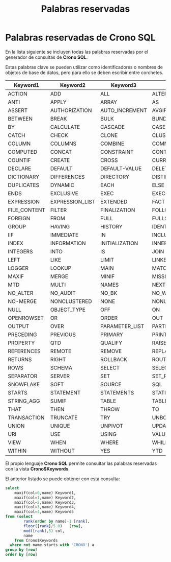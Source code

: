 ﻿---
title: Palabras reservadas
position: 6
Autogenerated: true
---

# Palabras reservadas de Crono SQL

En la lista siguiente se incluyen todas las palabras reservadas por el generador de consultas de **Crono SQL**. 

Estas palabras clave se pueden utilizar como identificadores o nombres de objetos de base de datos, pero para ello se deben escribir entre corchetes.

|Keyword1     |Keyword2        |Keyword3       |Keyword4                |Keyword5    |
|-------------|----------------|---------------|------------------------|------------|
|ACTION       |ADD             |ALL            |ALTER                   |AND         |
|ANTI         |APPLY           |ARRAY          |AS                      |ASC         |
|ASSERT       |AUTHORIZATION   |AUTO_INCREMENT |AVGIF                   |BEGIN       |
|BETWEEN      |BREAK           |BULK           |BUNDLE                  |BUSINESS    |
|BY           |CALCULATE       |CASCADE        |CASE                    |CAST        |
|CATCH        |CHECK           |CLONE          |CLUSTERED               |COLLATE     |
|COLUMN       |COLUMNS         |COMBINE        |COMMIT                  |COMPARE     |
|COMPUTED     |CONCAT          |CONSTRAINT     |CONTAINS                |CONVERT     |
|COUNTIF      |CREATE          |CROSS          |CURRENT                 |DATABASE    |
|DECLARE      |DEFAULT         |DEFAULT-VALUE  |DELETE                  |DESC        |
|DICTIONARY   |DIFFERENCES     |DIRECTORY      |DISTINCT                |DROP        |
|DUPLICATES   |DYNAMIC         |EACH           |ELSE                    |END         |
|ENDS         |EXCLUSIVE       |EXEC           |EXECUTE                 |EXISTS      |
|EXPRESSION   |EXPRESSION_LIST |EXTENDED       |FACT                    |FILE        |
|FILE_CONTENT |FILTER          |FINALIZATION   |FOLLOWING               |FOR         |
|FOREIGN      |FROM            |FULL           |FULLSCAN                |FUNCTION    |
|GROUP        |HAVING          |HISTORY        |IDENTITY                |IF          |
|IIF          |IMMEDIATE       |IN             |INCLUDE                 |INCREMENTAL |
|INDEX        |INFORMATION     |INITIALIZATION |INNER                   |INSERT      |
|INTEGERS     |INTO            |IS             |JOIN                    |KEY         |
|LEFT         |LIKE            |LIMIT          |LINKED                  |LOAD        |
|LOGGER       |LOOKUP          |MAIN           |MATCHED                 |MATERIALIZE |
|MAXIF        |MERGE           |MINIF          |MISSING                 |MODIFIED    |
|MTD          |MULTI           |NAMES          |NEXT                    |NO          |
|NO_ALTER     |NO_AUDIT        |NO_BK          |NO_WAIT                 |NOCHECK     |
|NO-MERGE     |NONCLUSTERED    |NONE           |NONUNIQUE               |NOT         |
|NULL         |OBJECT_TYPE     |OFF            |ON                      |ONLY        |
|OPENROWSET   |OR              |ORDER          |OUT                     |OUTER       |
|OUTPUT       |OVER            |PARAMETER_LIST |PARTITION               |PERCENT     |
|PRECEDING    |PREVIOUS        |PRIMARY        |PRINT                   |PROCEDURE   |
|PROPERTY     |QTD             |QUALIFY        |RAISERROR               |RANGE       |
|REFERENCES   |REMOTE          |REMOVE         |REPLACE                 |RETURN      |
|RETURNS      |RIGHT           |ROLLBACK       |ROUTINES                |ROW         |
|ROWS         |SCHEMA          |SELECT         |SELECT_ALL              |SEMI        |
|SEPARATOR    |SERVER          |SET            |SET_PROPERTY_NAME_EQUAL |SKIP        |
|SNOWFLAKE    |SOFT            |SOURCE         |SQL                     |START       |
|STARTS       |STATEMENT       |STATEMENTS     |STATISTICS              |STRATEGY    |
|STRING_AGG   |SUMIF           |TABLE          |TABLES                  |TD          |
|THAT         |THEN            |THROW          |TO                      |TOP         |
|TRANSACTION  |TRUNCATE        |TRY            |UNBOUNDED               |UNDEFINED   |
|UNION        |UNIQUE          |UNPIVOT        |UPDATE                  |UPSERT      |
|URI          |USE             |USING          |VALUE                   |VALUES      |
|VIEW         |WHEN            |WHERE          |WHILE                   |WITH        |
|WITHIN       |WITHOUT         |YES            |YTD                     |            |


El propio lenguaje **Crono SQL** permite consultar las palabras reservadas con la vista **Crono$Keywords**.

El anterior listado se puede obtener con esta consulta:


``` sql
select
	maxif(col=0,name) Keyword1,
	maxif(col=1,name) Keyword2,
	maxif(col=2,name) Keyword3,
	maxif(col=3,name) Keyword4,
	maxif(col=4,name) Keyword5
from (select
		rank(order by name)-1 [rank],
		floor([rank]/5.0)	[row],
		mod([rank],5) col,
		name
	from Crono$Keywords
  where not name starts with 'CRONO') a
group by [row]
order by [row]
```
